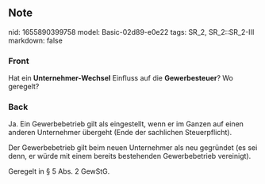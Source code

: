 ## Note
nid: 1655890399758
model: Basic-02d89-e0e22
tags: SR_2, SR_2::SR_2-III
markdown: false

### Front
Hat ein <b>Unternehmer-Wechsel</b> Einfluss auf die <b>Gewerbesteuer</b>? Wo geregelt?

### Back
Ja. Ein Gewerbebetrieb gilt als eingestellt, wenn er im Ganzen auf einen anderen Unternehmer übergeht (Ende der sachlichen Steuerpflicht).

Der Gewerbebetrieb gilt beim neuen Unternehmer als neu gegründet (es sei denn, er würde mit einem bereits bestehenden Gewerbebetrieb vereinigt).

Geregelt in § 5 Abs. 2 GewStG.
